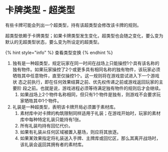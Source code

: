 # 卡牌类型 - 超类型

有些卡牌可能会列出一个超类型，持有该超类型会修改该卡牌的规则。

超类型依赖于卡牌类型；如果卡牌类型发生变化，超类型也会随之变化，要么变为默认的无超类型状态，要么变为所设定的超类型。

{% hint style="info" %}
查看类型变换
{% endhint %}

1. 独有是一种超类型，规定玩家在同一时间在战场上只能操控1个具有该名称的独有物件。如果玩家操控了2个或更多具有相同名称的独有物件，该玩家必须   牺牲其中任意物件，直至仅操控1个。这一规则将在游戏尝试进入下一个游戏状   态之前执行，即在任何效果结算之前、优先权传递之前或游戏返回玩家的主要阶   段之前。也就是说，游戏进程必须等待满足独有物件的规则后才会继续。
   1. 如果战场上2个物件名称相同，但只有1个物件是独有，则游戏不会要求玩家牺牲其中1个物件。
2. 礼装是一种超类型，表明该卡牌开局必须置于素材库。
   1. 素材库中对卡牌的构筑限制同样适用于礼装；在游戏开始时，玩家的素材库中每种特定礼装只能持有1张。
   2. 所有礼装均持有回忆代价。
   3. 如果有礼装从任何区域被置入墓场，则应将其放逐。
   4. 如果某效果指定将礼装送入手牌、主牌库或回忆区，那么其离开战场时，该礼装会返回其拥有者的素材库。
